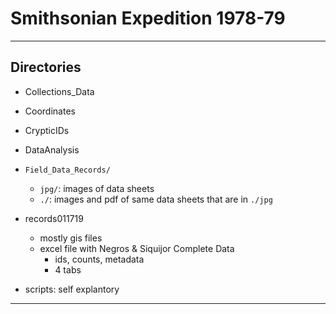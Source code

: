 # Smithsonian Expedition 1978-79

---

## Directories

* Collections_Data
* Coordinates
* CrypticIDs
* DataAnalysis
* `Field_Data_Records/`
	* `jpg/`:  images of data sheets
	* `./`: images and pdf of same data sheets that are in `./jpg`
* records011719
	* mostly gis files
	* excel file with Negros & Siquijor Complete Data
		* ids, counts, metadata
		* 4 tabs

* scripts: self explantory

---
